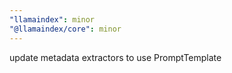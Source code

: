```yaml
---
"llamaindex": minor
"@llamaindex/core": minor
---
```


update metadata extractors to use PromptTemplate
